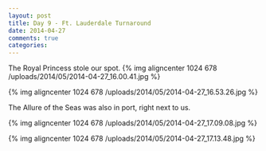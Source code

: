 ```yaml
---
layout: post
title: Day 9 - Ft. Lauderdale Turnaround
date: 2014-04-27
comments: true
categories: 
---
```

The Royal Princess stole our spot.
{% img aligncenter 1024 678 /uploads/2014/05/2014-04-27_16.00.41.jpg %}

{% img aligncenter 1024 678 /uploads/2014/05/2014-04-27_16.53.26.jpg %}

The Allure of the Seas was also in port, right next to us.

{% img aligncenter 1024 678 /uploads/2014/05/2014-04-27_17.09.08.jpg %}

{% img aligncenter 1024 678 /uploads/2014/05/2014-04-27_17.13.48.jpg %}
